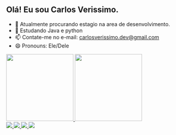 ## Olá! Eu sou Carlos Verissimo.

- 🔭 Atualmente procurando estagio na area de desenvolvimento.
- 🌱 Estudando Java e python
- 📫 Contate-me no e-mail: carlosverissimo.dev@gmail.com
- 😄 Pronouns: Ele/Dele

<div>
  <a href="https://github.com/CarlosVerissimoDev">
   <img height="180cm" src="https://github-readme-stats.vercel.app/api?username=CarlosVerissimoDev&show_icons=true&theme=great-gatsby&include_all_commits=true&count_private=true"/>
   <img height="180cm" src="https://github-readme-stats.vercel.app/api/top-langs/?username=CarlosVerissimoDev&layout=compact&langs_count=16&theme=great-gatsby"/>
</div>
  
<div>
  <img src="https://img.icons8.com/dusk/40/000000/python.png"/>
  <img src="https://img.icons8.com/dusk/40/000000/java-coffee-cup-logo.png"/>
  <img src="https://img.icons8.com/dusk/40/000000/c-plus-plus.png"/>
  <img src="https://img.icons8.com/dusk/40/000000/linux.png"/>
</div>
